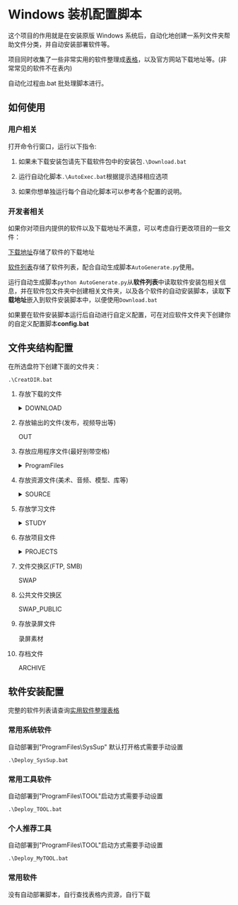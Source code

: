 # Windows 装机配置脚本

这个项目的作用就是在安装原版 Windows 系统后，自动化地创建一系列文件夹帮助文件分类，并自动安装部署软件等。

项目同时收集了一些非常实用的软件整理成[表格](实用软件整理表格.md)，以及官方网站下载地址等。(非常常见的软件不在表内)

自动化过程由.bat 批处理脚本进行。

## 如何使用

### 用户相关

打开命令行窗口，运行以下指令:

1. 如果未下载安装包请先下载软件包中的安装包`.\Download.bat`

2. 运行自动化脚本`.\AutoExec.bat`根据提示选择相应选项

3. 如果你想单独运行每个自动化脚本可以参考各个配置的说明。

### 开发者相关

如果你对项目内提供的软件以及下载地址不满意，可以考虑自行更改项目的一些文件：

[下载地址](./软件包/下载地址.toml)存储了软件的下载地址

[软件列表](./软件包/软件列表.toml)存储了软件列表，配合自动生成脚本`AutoGenerate.py`使用。

运行自动生成脚本`python AutoGenerate.py`从**软件列表**中读取软件安装包相关信息，并在软件包文件夹中创建相关文件夹，以及各个软件的自动安装脚本，读取**下载地址**嵌入到软件安装脚本中，以便使用`Download.bat`

如果要在软件安装脚本运行后自动进行自定义配置，可在对应软件文件夹下创建你的自定义配置脚本**config.bat**

## 文件夹结构配置

在所选盘符下创建下面的文件夹：

`.\CreatDIR.bat`

1. 存放下载的文件
   <details>
   <summary>DOWNLOAD</summary>

   - 可执行文件
   - 压缩包
   - 文档
   - 视频
   - 音频
   - 图片
   - 镜像
   - 常规

   </details>

2. 存放输出的文件(发布，视频导出等)

   OUT

3. 存放应用程序文件(最好别带空格)
   <details>
   <summary>ProgramFiles</summary>

   - APP (常规程序)
   - GAMES (游戏)
   - SysSup (系统软件默认应用)
   - TOOL (小工具)
   - Develop (开发)

   </details>

4. 存放资源文件(美术、音频、模型、库等)
   <details>
   <summary>SOURCE</summary>

   - Model
   - - Building
   - - Character
   - - Environment
   - - Furniture
   - - Weapon
   - - Daily (日用品)
   - - Other
   - Texture
   - Sound
   - Image
   - Lib
   - Other

   </details>

5. 存放学习文件
   <details>
   <summary>STUDY</summary>

   - 离线文档
   - - 说明书
   - - 电子
   - - 程序设计
   - 教材资料
   - 奇思妙想
   - 笔记

   </details>

6. 存放项目文件
   <details>
   <summary>PROJECTS</summary>

   - Blender
   - Program
   - - Minecraft
   - - Android
   - - QT
   - - Cpp
   - - Rust
   - - Python
   - - Web
   - Electronics
   - - SystemVerilog
   - - VerilogHDL
   - - STM32
   - - ESP32
   - - Arduino
   - Github
   - UE
   - Unity3D
   - Video
   - Other

   </details>

7. 文件交换区(FTP, SMB)

   SWAP

8. 公共文件交换区

   SWAP_PUBLIC

9. 存放录屏文件

   录屏素材

10. 存档文件

    ARCHIVE

## 软件安装配置

完整的软件列表请查询[实用软件整理表格](实用软件整理表格.md)

### 常用系统软件

自动部署到"ProgramFiles\SysSup" 默认打开格式需要手动设置

`.\Deploy_SysSup.bat`

### 常用工具软件

自动部署到"ProgramFiles\TOOL"启动方式需要手动设置

`.\Deploy_TOOL.bat`

### 个人推荐工具

自动部署到"ProgramFiles\TOOL"启动方式需要手动设置

`.\Deploy_MyTOOL.bat`

### 常用软件

没有自动部署脚本，自行查找表格内资源，自行下载
